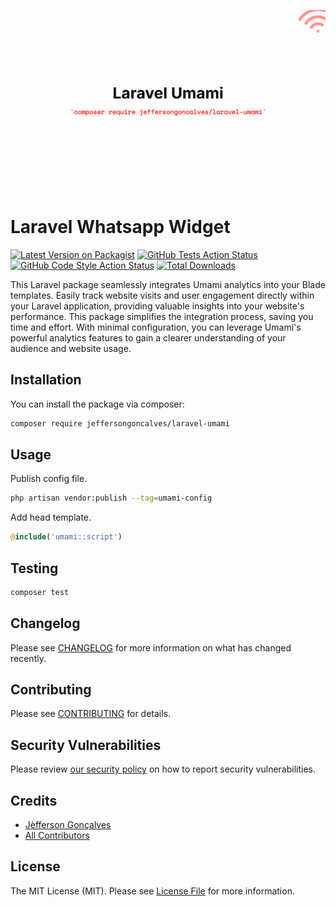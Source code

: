 <div class="filament-hidden">

![Laravel Umami](https://raw.githubusercontent.com/jeffersongoncalves/laravel-umami/master/art/jeffersongoncalves-laravel-umami.png)

</div>

# Laravel Whatsapp Widget

[![Latest Version on Packagist](https://img.shields.io/packagist/v/jeffersongoncalves/laravel-umami.svg?style=flat-square)](https://packagist.org/packages/jeffersongoncalves/laravel-umami)
[![GitHub Tests Action Status](https://img.shields.io/github/actions/workflow/status/jeffersongoncalves/laravel-umami/run-tests.yml?branch=master&label=tests&style=flat-square)](https://github.com/jeffersongoncalves/laravel-umami/actions?query=workflow%3Arun-tests+branch%3Amaster)
[![GitHub Code Style Action Status](https://img.shields.io/github/actions/workflow/status/jeffersongoncalves/laravel-umami/fix-php-code-style-issues.yml?branch=master&label=code%20style&style=flat-square)](https://github.com/jeffersongoncalves/laravel-umami/actions?query=workflow%3A"Fix+PHP+code+styling"+branch%3Amaster)
[![Total Downloads](https://img.shields.io/packagist/dt/jeffersongoncalves/laravel-umami.svg?style=flat-square)](https://packagist.org/packages/jeffersongoncalves/laravel-umami)

This Laravel package seamlessly integrates Umami analytics into your Blade templates. Easily track website visits and user engagement directly within your Laravel application, providing valuable insights into your website's performance. This package simplifies the integration process, saving you time and effort. With minimal configuration, you can leverage Umami's powerful analytics features to gain a clearer understanding of your audience and website usage.

## Installation

You can install the package via composer:

```bash
composer require jeffersongoncalves/laravel-umami
```

## Usage

Publish config file.

```bash
php artisan vendor:publish --tag=umami-config
```

Add head template.

```php
@include('umami::script')
```

## Testing

```bash
composer test
```

## Changelog

Please see [CHANGELOG](CHANGELOG.md) for more information on what has changed recently.

## Contributing

Please see [CONTRIBUTING](.github/CONTRIBUTING.md) for details.

## Security Vulnerabilities

Please review [our security policy](../../security/policy) on how to report security vulnerabilities.

## Credits

- [Jèfferson Gonçalves](https://github.com/jeffersongoncalves)
- [All Contributors](../../contributors)

## License

The MIT License (MIT). Please see [License File](LICENSE.md) for more information.
